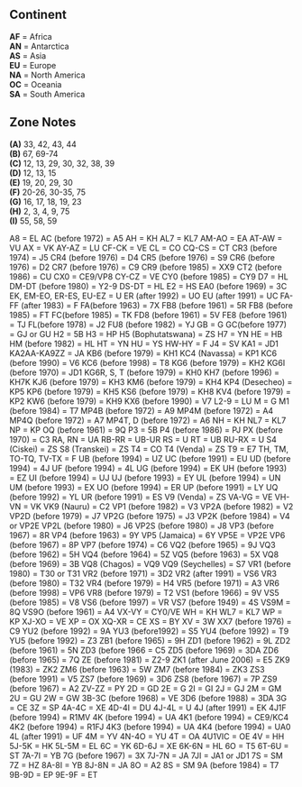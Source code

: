 ## Continent

**AF** = Africa  
**AN** = Antarctica  
**AS** = Asia  
**EU** = Europe  
**NA** = North America  
**OC** = Oceania  
**SA** = South America  

## Zone Notes

**(A)** 33, 42, 43, 44  
**(B)** 67, 69-74  
**(C)** 12, 13, 29, 30, 32, 38, 39  
**(D)** 12, 13, 15  
**(E)** 19, 20, 29, 30  
**(F)** 20-26, 30-35, 75  
**(G)** 16, 17, 18, 19, 23  
**(H)** 2, 3, 4, 9, 75  
**(I)** 55, 58, 59



A8 = EL
AC (before 1972) = A5
AH = KH
AL7 = KL7
AM-AO = EA
AT-AW = VU
AX = VK
AY-AZ = LU
CF-CK = VE
CL = CO
CQ-CS = CT
CR3 (before 1974) = J5
CR4 (before 1976) = D4
CR5 (before 1976) = S9
CR6 (before 1976) = D2
CR7 (before 1976) = C9
CR9 (before 1985) = XX9
CT2 (before 1986) = CU
CX0 = CE9/VP8
CY-CZ = VE
CY0 (before 1985) = CY9
D7 = HL
DM-DT (before 1980) = Y2-9
DS-DT = HL
E2 = HS
EA0 (before 1969) = 3C
EK, EM-EO, ER-ES, EU-EZ = U
ER (after 1992) = UO
EU (after 1991) = UC
FA-FF (after 1983) = F
FA(before 1963) = 7X
FB8 (before 1961) = 5R
FB8 (before 1985) = FT
FC(before 1985) = TK
FD8 (before 1961) = 5V
FE8 (before 1961) = TJ
FL(before 1978) = J2
FU8 (before 1982) = YJ
GB = G
GC(before 1977) = GJ or GU
H2 = 5B
H3 = HP
H5 (Bophutatswana) = ZS
H7 = YN
HE = HB
HM (before 1982) = HL
HT = YN
HU = YS
HW-HY = F
J4 = SV
KA1 = JD1
KA2AA-KA9ZZ = JA
KB6 (before 1979) = KH1
KC4 (Navassa) = KP1
KC6 (before 1990) = V6
KC6 (before 1998) = T8
KG6 (before 1979) = KH2
KG6I (before 1970) = JD1
KG6R, S, T (before 1979) = KH0
KH7 (before 1996) = KH7K
KJ6 (before 1979) = KH3
KM6 (before 1979) = KH4
KP4 (Desecheo) = KP5
KP6 (before 1979) = KH5
KS6 (before 1979) = KH8
KV4 (before 1979) = KP2
KW6 (before 1979) = KH9
KX6 (before 1990) = V7
L2-9 = LU
M = G
M1 (before 1984) = T7
MP4B (before 1972) = A9
MP4M (before 1972) = A4
MP4Q (before 1972) = A7
MP4T, D (before 1972) = A6
NH = KH
NL7 = KL7
NP = KP
OQ (before 1961) = 9Q
P3 = 5B
P4 (before 1986) = PJ
PX (before 1970) = C3
RA, RN = UA
RB-RR = UB-UR
RS = U
RT = UB
RU-RX = U
S4 (Ciskei) = ZS
S8 (Transkei) = ZS
T4 = CO
T4 (Venda) = ZS
T9 = E7
TH, TM, TO-TQ, TV-TX = F
UB (before 1994) = UZ
UC (before 1991) = EU
UD (before 1994) = 4J
UF (before 1994) = 4L
UG (before 1994) = EK
UH (before 1993) = EZ
UI (before 1994) = UJ
UJ (before 1993) = EY
UL (before 1994) = UN
UM (before 1993) = EX
UO (before 1994) = ER
UP (before 1991) = LY
UQ (before 1992) = YL
UR (before 1991) = ES
V9 (Venda) = ZS
VA-VG = VE
VH-VN = VK
VK9 (Nauru) = C2
VP1 (before 1982) = V3
VP2A (before 1982) = V2
VP2D (before 1979) = J7
VP2G (before 1975) = J3
VP2K (before 1984) = V4 or VP2E
VP2L (before 1980) = J6
VP2S (before 1980) = J8
VP3 (before 1967) = 8R
VP4 (before 1963) = 9Y
VP5 (Jamaica) = 6Y
VP5E = VP2E
VP6 (before 1967) = 8P
VP7 (before 1974) = C6
VQ2 (before 1965) = 9J
VQ3 (before 1962) = 5H
VQ4 (before 1964) = 5Z
VQ5 (before 1963) = 5X
VQ8 (before 1969) = 3B
VQ8 (Chagos) = VQ9
VQ9 (Seychelles) = S7
VR1 (before 1980) = T30 or T31
VR2 (before 1971) = 3D2
VR2 (after 1991) = VS6
VR3 (before 1980) = T32
VR4 (before 1979) = H4
VR5 (before 1971) = A3
VR6 (before 1998) = VP6
VR8 (before 1979) = T2
VS1 (before 1966) = 9V
VS5 (before 1985) = V8
VS6 (before 1997) = VR
VS7 (before 1949) = 4S
VS9M = 8Q
VS9O (before 1961) = A4
VX-VY = CY0/VE
WH = KH
WL7 = KL7
WP = KP
XJ-XO = VE
XP = OX
XQ-XR = CE
XS = BY
XV = 3W
XX7 (before 1976) = C9
YU2 (before 1992) = 9A
YU3 (before1992) = S5
YU4 (before 1992) = T9
YU5 (before 1992) = Z3
ZB1 (before 1965) = 9H
ZD1 (before 1962) = 9L
ZD2 (before 1961) = 5N
ZD3 (before 1966 = C5
ZD5 (before 1969) = 3DA
ZD6 (before 1965) = 7Q
ZE (before 1981) = Z2-9
ZK1 (after June 2006) = E5
ZK9 (1983) = ZK2
ZM6 (before 1963) = 5W
ZM7 (before 1984) = ZK3
ZS3 (before 1991) = V5
ZS7 (before 1969) = 3D6
ZS8 (before 1967) = 7P
ZS9 (before 1967) = A2
ZV-ZZ = PY
2D = GD
2E = G
2I = GI
2J = GJ
2M = GM
2U = GU
2W = GW
3B-3C (before 1968) = VE
3D6 (before 1988) = 3DA
3G = CE
3Z = SP
4A-4C = XE
4D-4I = DU
4J-4L = U
4J (after 1991) = EK
4J1F (before 1994) = R1MV
4K (before 1994) = UA
4K1 (before 1994) = CE9/KC4
4K2 (before 1994) = R1FJ
4K3 (before 1994) = UA
4K4 (before 1994) = UA0
4L (after 1991) = UF
4M = YV
4N-4O = YU
4T = OA
4U1VIC = OE
4V = HH
5J-5K = HK
5L-5M = EL
6C = YK
6D-6J = XE
6K-6N = HL
6O = T5
6T-6U = ST
7A-7I = YB
7G (before 1967) = 3X
7J-7N = JA
7JI = JA1 or JD1
7S = SM
7Z = HZ
8A-8I = YB
8J-8N = JA
8O = A2
8S = SM
9A (before 1984) = T7
9B-9D = EP
9E-9F = ET
